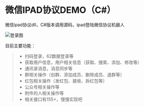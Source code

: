 # 微信IPAD协议DEMO（C#）
微信ipad协议dll，C#版本调用源码，ipad登陆微信协议机器人

![登录图](https://raw.githubusercontent.com/sinhol/ipadxy/master/pic1.png)

目前主要功能：
> * 扫码登录，62数据登录等
> * 获取用户信息，用户相关信息（获取、搜索、添加、修改等）
> * 通讯录消息，消息同步等
> * 群相关操作（创群、添加成员、删除成员、退群等）
> * 红包相关操作（发红包、接收、拆红包等）
> * 公众号相关操作等
> * 附件的人相关操作等
> * 相关接口有155+，慢慢实现吧

